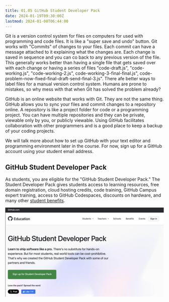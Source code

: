 ```yaml
---
title: 01.05 GitHub Student Developer Pack
date: 2024-01-19T09:30:00Z
lastmod: 2024-01-08T06:44:00
---
```


Git is a version control system for files on computers for used with programming and code files. It is like a "super save and undo" button. Git works with "Commits" of changes to your files. Each commit can have a message attached to it explaining what the changes are. Each change is saved in sequence and you can co back to any previous version of the file. This generally works better than having a single file that gets saved over with each change or having a series of files "code-draft.js", "code-working.js", "code-working-2.js", code-working-3-final-final.js", code-problem-now-fixed-final-draft-send-final-3.js". There afe better ways to label files for a manual version control system. Humans are prone to mistakes, so why mess with that when Git has solved the problem already?

GitHub is an online website that works with Git. They are not the same thing. GitHub allows you to sync your files and commit changes to a repository online. A repository is like a project folder for code or a programming project. You can have multiple repositories and they can be private, viewable only by you, or publicly viewable. Using GitHub facilitates collaboration with other programmers and is a good place to keep a backup of your coding projects.

We will talk more about how to set up GitHub with your text editor and programming environment later in the course. For now, sign up for a GitHub account using your student email address.

## GitHub Student Developer Pack

As students, you are eligible for the "GitHub Student Developer Pack." The Student Developer Pack gives students access to learning resources, free domain registration, cloud hosting credits, code training, GitHub Campus expert training, access to GitHub Codespaces, discounts on hardware, and many other [student benefits](https://education.github.com/pack).

[![GitHub Student Developer Pack Start Screen](./2024-01-07-github-student-developer-pack-page.jpg)](https://education.github.com/pack)
